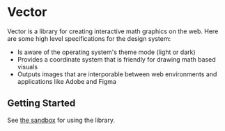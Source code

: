 # Vector

Vector is a library for creating interactive math graphics on the web. Here are some high level specifications for the design system:

- Is aware of the operating system's theme mode (light or dark)
- Provides a coordinate system that is friendly for drawing math based visuals
- Outputs images that are interporable between web environments and applications like Adobe and Figma

## Getting Started

See [the sandbox](https://github.com/kurtbruns/vector-sandbox) for using the library.

<!-- TODO: development -->
